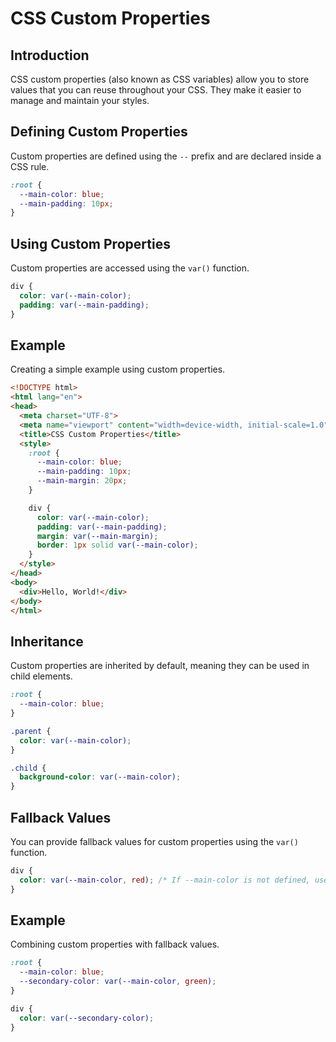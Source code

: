 # CSS Custom Properties

## Introduction

CSS custom properties (also known as CSS variables) allow you to store values that you can reuse throughout your CSS. They make it easier to manage and maintain your styles.

## Defining Custom Properties

Custom properties are defined using the `--` prefix and are declared inside a CSS rule.

```css
:root {
  --main-color: blue;
  --main-padding: 10px;
}
```

## Using Custom Properties

Custom properties are accessed using the `var()` function.

```css
div {
  color: var(--main-color);
  padding: var(--main-padding);
}
```

## Example

Creating a simple example using custom properties.

```html
<!DOCTYPE html>
<html lang="en">
<head>
  <meta charset="UTF-8">
  <meta name="viewport" content="width=device-width, initial-scale=1.0">
  <title>CSS Custom Properties</title>
  <style>
    :root {
      --main-color: blue;
      --main-padding: 10px;
      --main-margin: 20px;
    }

    div {
      color: var(--main-color);
      padding: var(--main-padding);
      margin: var(--main-margin);
      border: 1px solid var(--main-color);
    }
  </style>
</head>
<body>
  <div>Hello, World!</div>
</body>
</html>
```

## Inheritance

Custom properties are inherited by default, meaning they can be used in child elements.

```css
:root {
  --main-color: blue;
}

.parent {
  color: var(--main-color);
}

.child {
  background-color: var(--main-color);
}
```

## Fallback Values

You can provide fallback values for custom properties using the `var()` function.

```css
div {
  color: var(--main-color, red); /* If --main-color is not defined, use red */
}
```

## Example

Combining custom properties with fallback values.

```css
:root {
  --main-color: blue;
  --secondary-color: var(--main-color, green);
}

div {
  color: var(--secondary-color);
}
```
